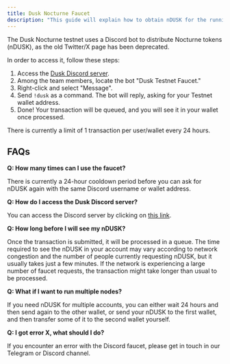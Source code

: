 ```yaml
---
title: Dusk Nocturne Faucet 
description: "This guide will explain how to obtain nDUSK for the running Nocturne testnet."
---
```


The Dusk Nocturne testnet uses a Discord bot to distribute Nocturne tokens (nDUSK), as the old Twitter/X page has been deprecated.

In order to access it, follow these steps:

1. Access the [Dusk Discord server](https://discord.gg/dusk-official).
2. Among the team members, locate the bot "Dusk Testnet Faucet."
3. Right-click and select "Message".
4. Send `!dusk` as a command. The bot will reply, asking for your Testnet wallet address. 
5. Done! Your transaction will be queued, and you will see it in your wallet once processed.

There is currently a limit of 1 transaction per user/wallet every 24 hours.

## FAQs

**Q: How many times can I use the faucet?** 

There is currently a 24-hour cooldown period before you can ask for nDUSK again with the same Discord username or wallet address.

**Q: How do I access the Dusk Discord server?** 

You can access the Discord server by clicking on [this link](https://discord.gg/dusk-official).

**Q: How long before I will see my nDUSK?** 

Once the transaction is submitted, it will be processed in a queue. 
The time required to see the nDUSK in your account may vary according to network congestion and the number of people currently requesting nDUSK, but it usually takes just a few minutes. 
If the network is experiencing a large number of faucet requests, the transaction might take longer than usual to be processed.

**Q: What if I want to run multiple nodes?**

If you need nDUSK for multiple accounts, you can either wait 24 hours and then send again to the other wallet, or send your nDUSK to the first wallet, and then transfer some of it to the second wallet yourself.

**Q: I got error X, what should I do?** 

If you encounter an error with the Discord faucet, please get in touch in our Telegram or Discord channel.
